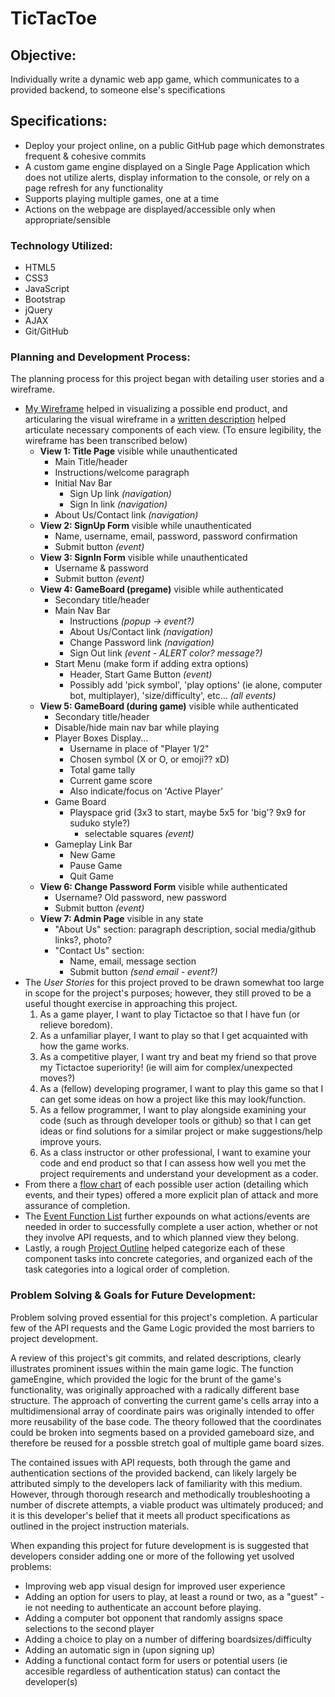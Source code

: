 # TicTacToe

## Objective:
Individually write a dynamic web app game, which communicates to a provided backend, to someone else's specifications

## Specifications:
* Deploy your project online, on a public GitHub page which demonstrates frequent & cohesive commits
* A custom game engine displayed on a Single Page Application which does not utilize alerts, display information to the console, or rely on a page refresh for any functionality
* Supports playing multiple games, one at a time
* Actions on the webpage are displayed/accessible only when appropriate/sensible

### Technology Utilized:
* HTML5
* CSS3
* JavaScript
* Bootstrap
* jQuery
* AJAX
* Git/GitHub

### Planning and Development Process:
The planning process for this project began with detailing user stories and a wireframe.
* [My Wireframe](https://documentcloud.adobe.com/link/track?uri=urn%3Aaaid%3Ascds%3AUS%3A1d93b5e2-73e1-4324-a0fe-a2ca2060ac76) helped in visualizing a possible end product, and articularing the visual wireframe in a [written description](https://documentcloud.adobe.com/link/track?uri=urn%3Aaaid%3Ascds%3AUS%3A9bdd5213-bd20-4aa0-9a6d-ed952558c257) helped articulate necessary components of each view. (To ensure legibility, the wireframe has been transcribed below)
    - **View 1: Title Page** visible while unauthenticated
      - Main Title/header
      - Instructions/welcome paragraph
      - Initial Nav Bar
        - Sign Up link *(navigation)*
        - Sign In link *(navigation)*
      - About Us/Contact link *(navigation)*
    - **View 2: SignUp Form** visible while unauthenticated
      - Name, username, email, password, password confirmation
      - Submit button *(event)*
    - **View 3: SignIn Form** visible while unauthenticated
      - Username & password
      - Submit button *(event)*
    - **View 4: GameBoard (pregame)** visible while authenticated
      - Secondary title/header
      - Main Nav Bar
        - Instructions *(popup -> event?)*
        - About Us/Contact link *(navigation)*
        - Change Password link *(navigation)*
        - Sign Out link *(event - ALERT color? message?)*
      - Start Menu (make form if adding extra options)
        - Header, Start Game Button *(event)*
        - Possibly add 'pick symbol', 'play options' (ie alone, computer bot, multiplayer), 'size/difficulty', etc... *(all events)*
    - **View 5: GameBoard (during game)** visible while authenticated
      - Secondary title/header
      - Disable/hide main nav bar while playing
      - Player Boxes Display...
        - Username in place of "Player 1/2"
        - Chosen symbol (X or O, or emoji?? xD)
        - Total game tally
        - Current game score
        - Also indicate/focus on 'Active Player'
      - Game Board
        - Playspace grid (3x3 to start, maybe 5x5 for 'big'? 9x9 for suduko style?)
          - selectable squares *(event)*
      - Gameplay Link Bar
        - New Game
        - Pause Game
        - Quit Game
    - **View 6: Change Password Form** visible while authenticated
      - Username? Old password, new password
      - Submit button *(event)*
    - **View 7: Admin Page** visible in any state
      - "About Us" section: paragraph description, social media/github links?, photo?
      - "Contact Us" section:
        - Name, email, message section
        - Submit button *(send email - event?)*
* The *User Stories* for this project proved to be drawn somewhat too large in scope for the project's purposes; however, they still proved to be a useful thought exercise in approaching this project.
  1. As a game player, I want to play Tictactoe so that I have fun (or relieve boredom).
  1. As a unfamiliar player, I want to play so that I get acquainted with how the game works.
  1. As a competitive player, I want try and beat my friend so that prove my Tictactoe superiority! (ie will aim for complex/unexpected moves?)
  1. As a (fellow) developing programer, I want to play this game so that I can get some ideas on how a project like this may look/function.
  1. As a fellow programmer, I want to play alongside examining your code (such as through developer tools or github) so that I can get ideas or find solutions for a similar project or make suggestions/help improve yours.
  1. As a class instructor or other professional, I want to examine your code and end product so that I can assess how well you met the project requirements and understand your development as a coder.
* From there a [flow chart](https://documentcloud.adobe.com/link/track?uri=urn%3Aaaid%3Ascds%3AUS%3A8568f70c-70b5-4084-b8cf-f0fb55046fe7) of each possible user action (detailing which events, and their types) offered a more explicit plan of attack and more assurance of completion.
* The [Event Function List](https://documentcloud.adobe.com/link/track?uri=urn%3Aaaid%3Ascds%3AUS%3A9387f259-761c-4d90-9695-31e103683d16) further expounds on what actions/events are needed in order to successfully complete a user action, whether or not they involve API requests, and to which planned view they belong.
* Lastly, a rough [Project Outline](https://documentcloud.adobe.com/link/track?uri=urn%3Aaaid%3Ascds%3AUS%3A03c9067c-2eaf-46d3-a03c-a66724837c32) helped categorize each of these component tasks into concrete categories, and organized each of the task categories into a logical order of completion.

### Problem Solving & Goals for Future Development:
Problem solving proved essential for this project's completion.  A particular few of the API requests and the Game Logic provided the most barriers to project development.

A review of this project's git commits, and related descriptions, clearly illustrates prominent issues within the main game logic.  The function gameEngine, which provided the logic for the brunt of the game's functionality, was originally approached with a radically different base structure.  The approach of converting the current game's cells array into a multidimensional array of coordinate pairs was originally intended to offer more reusability of the base code.  The theory followed that the coordinates could be broken into segments based on a provided gameboard size, and therefore be reused for a possble stretch goal of multiple game board sizes.

The contained issues with API requests, both through the game and authentication sections of the provided backend, can likely largely be attributed simply to the developers lack of familiarity with this medium.  However, through thorough research and methodically troubleshooting a number of discrete attempts, a viable product was ultimately produced; and it is this developer's belief that it meets all product specifications as outlined in the project instruction materials.

When expanding this project for future development is is suggested that developers consider adding one or more of the following yet usolved problems:
* Improving web app visual design for improved user experience
* Adding an option for users to play, at least a round or two, as a "guest" - ie not needing to authenticate an account before playing.
* Adding a computer bot opponent that randomly assigns space selections to the second player
* Adding a choice to play on a number of differing boardsizes/difficulty
* Adding an automatic sign in (upon signing up)
* Adding a functional contact form for users or potential users (ie accesible regardless of authentication status) can contact the developer(s)
